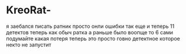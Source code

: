 # KreoRat-
я заебался писать ратник просто онли ошибки так еще и теперь 11 детектов теперь как обыч ратка а раньше было воопще то 6 
сами подумайте какая потеря теперь это просто говно детектное которое некто не запустит

